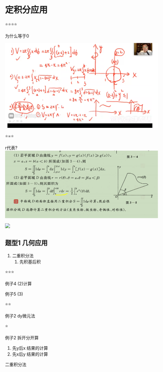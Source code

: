 # 定积分应用

⭐⭐⭐⭐

为什么等于0

![20220904204731](https://raw.githubusercontent.com/Logible/Image/main/note_image/20220904204731.png)

⭐=⭐

r代表?![r代表](https://raw.githubusercontent.com/Logible/Image/main/note_image/20220903175055.png)

<image style="height:400px" src="https://raw.githubusercontent.com/Logible/Image/main/note_image/144feede9f47cc674b288126dfeb9a4.jpg"/>

## 题型1 几何应用

1. 二重积分法
   1. 先积基后积

⭐⭐⭐

例子4 (2)计算

例子5 (3)

⭐⭐

例子2 dy微元法

⭐

例子2 拆开分开算

1. 先y后x 结果的计算
1. 先x后y 结果的计算

二重积分法
